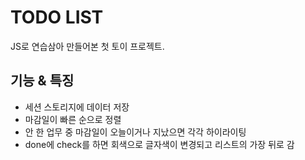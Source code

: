 # TODO LIST

JS로 연습삼아 만들어본 첫 토이 프로젝트.

## 기능 & 특징
- 세션 스토리지에 데이터 저장
- 마감일이 빠른 순으로 정렬
- 안 한 업무 중 마감일이 오늘이거나 지났으면 각각 하이라이팅
- done에 check를 하면 회색으로 글자색이 변경되고 리스트의 가장 뒤로 감